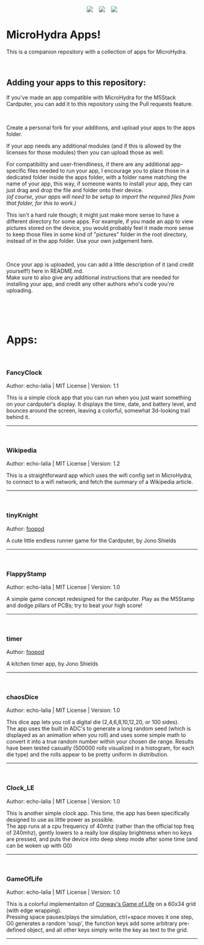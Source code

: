 <p align="center">
    <a href="https://github.com/echo-lalia/Cardputer-MicroHydra" alt="MicroHydra">
        <img src="https://img.shields.io/badge/MicroHydra-purple" /></a>
 &nbsp;&nbsp;
    <a href="https://github.com/echo-lalia/microhydra-frozen" alt="MicroHydra Firmware">
        <img src="https://img.shields.io/badge/Firmware-purple" /></a>
  &nbsp;&nbsp;
    <a href="https://github.com/echo-lalia/Cardputer-MicroHydra/wiki" alt="Wiki">
        <img src="https://img.shields.io/badge/Wiki-slateblue" /></a>
</p>

# MicroHydra Apps!
This is a companion repository with a collection of apps for MicroHydra. 

<br/>


## Adding your apps to this repository:
If you've made an app compatible with MicroHydra for the M5Stack Cardputer, you can add it to this repository using the Pull requests feature.


<br/>

Create a personal fork for your additions, and upload your apps to the apps folder. 

If your app needs any additional modules (and if this is allowed by the licenses for those modules) then you can upload those as well.   

For compatibility and user-friendliness, if there are any additional app-specific files needed to run your app, I encourage you to place those in a dedicated folder inside the apps folder, with a folder name matching the name of your app, this way, if someone wants to install your app, they can just drag and drop the file and folder onto their device.    
*(of course, your apps will need to be setup to import the required files from that folder, for this to work.)*

This isn't a hard rule though; it might just make more sense to have a different directory for some apps. For example, if you made an app to view pictures stored on the device, you would probably feel it made more sense to keep those files in some kind of "pictures" folder in the root directory, instead of in the app folder. Use your own judgement here. 

<br/>

Once your app is uploaded, you can add a little description of it (and credit yourself!) here in README.md.   
Make sure to also give any additional instructions that are needed for installing your app, and credit any other authors who's code you're uploading.


<br/>
<br/>
<br/>

# Apps:
<br/>

### FancyClock
Author: echo-lalia | MIT License | Version: 1.1

This is a simple clock app that you can run when you just want something on your cardputer's display. It displays the time, date, and battery level, and bounces around the screen, leaving a colorful, somewhat 3d-looking trail behind it.

-----

<br/>

### Wikipedia
Author: echo-lalia | MIT License | Version: 1.2

This is a straightforward app which uses the wifi config set in MicroHydra, to connect to a wifi network, and fetch the summary of a Wikipedia article. 

-----

<br/>

### tinyKnight
Author: [foopod](https://github.com/foopod)

A cute little endless runner game for the Cardputer, by Jono Shields

-----

<br/>

### FlappyStamp
Author: echo-lalia | MIT License | Version: 1.0

A simple game concept redesigned for the cardputer. Play as the M5Stamp and dodge pillars of PCBs; try to beat your high score!

-----

<br/>

### timer
Author: [foopod](https://github.com/foopod)

A kitchen timer app, by Jono Shields

-----

<br/>

### chaosDice
Author: echo-lalia | MIT License | Version: 1.0

This dice app lets you roll a digital die (2,4,6,8,10,12,20, or 100 sides).   
The app uses the built in ADC's to generate a long random seed (which is displayed as an animation when you roll) and uses some simple math to convert it into a true random number within your chosen die range. Results have been tested casually (500000 rolls visualized in a histogram, for each die type) and the rolls appear to be pretty uniform in distribution. 

-----

<br/>

### Clock_LE
Author: echo-lalia | MIT License | Version: 1.0

This is another simple clock app. This time, the app has been specifically designed to use as little power as possible.   
The app runs at a cpu frequency of 40mhz (rather than the official top freq of 240mhz), gently lowers to a really low display brightness when no keys are pressed, and puts the device into deep sleep mode after some time (and can be woken up with G0)

-----

<br/>


### GameOfLife
Author: echo-lalia | MIT License | Version: 1.0

This is a colorful implementaiton of [Conway's Game of Life](https://en.wikipedia.org/wiki/Conway's_Game_of_Life) on a 60x34 grid (with edge wrapping).   
Pressing space pauses/plays the simulation, ctrl+space moves it one step, G0 generates a random 'soup', the function keys add some arbitrary pre-defined object, and all other keys simply write the key as text to the grid.

-----

<br/>
